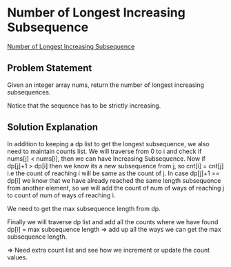 # Number of Longest Increasing Subsequence
[Number of Longest Increasing Subsequence](https://leetcode.com/problems/number-of-longest-increasing-subsequence/description/)

## Problem Statement

Given an integer array nums, return the number of longest increasing subsequences.

Notice that the sequence has to be strictly increasing.

## Solution Explanation

In addition to keeping a dp list to get the longest subsequence, we also need to maintain counts list. We will traverse from 0 to i and check if nums[j] < nums[i], then we can have Increasing Subsequence.
Now if dp[j]+1 > dp[i] then we know its a new subsequence from j, so cnt[i] = cnt[j] i.e the count of reaching i will be same as the count of j. In case dp[j]+1 == dp[i] we know that we have already reached the same length subsequence from another element, so we will add the count of num of ways of reaching j to count of num of ways of reaching i.

We need to get the max subsequence length from dp.

Finally we will traverse dp list and add all the counts where we have found dp[i] = max subsequence length => add up all the ways we can get the max subsequence length.

=> Need extra count list and see how we increment or update the count values.